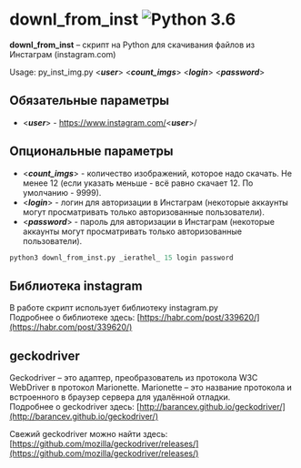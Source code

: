downl_from_inst ![Python 3.6](https://pp.userapi.com/c846523/v846523407/b716d/N3RXKWFcPS0.jpg)
======
**downl_from_inst** – скрипт на Python для скачивания файлов из Инстаграм (instagram.com)

Usage: py_inst_img.py <***user***> <***count_imgs***> <***login***> <***password***>

Обязательные параметры
------------
* <***user***> - https://www.instagram.com/<***user***>/

Опциональные параметры
------------
* <***count_imgs***> - количество изображений, которое надо скачать. Не менее 12 (если указать меньше - всё равно скачает 12. По умолчанию - 9999).
* <***login***> - логин для авторизации в Инстаграм (некоторые аккаунты могут просматривать только авторизованные пользователи).
* <***password***> - пароль для авторизации в Инстаграм (некоторые аккаунты могут просматривать только авторизованные пользователи).

```python
python3 downl_from_inst.py _ierathel_ 15 login password

```

Библиотека instagram
------------
В работе скрипт использует библиотеку instagram.py  
Подробнее о библиотеке здесь:
[https://habr.com/post/339620/](https://habr.com/post/339620/)

geckodriver
------------
Geckodriver – это адаптер, преобразователь из протокола W3C WebDriver в протокол Marionette.
Marionette – это название протокола и встроенного в браузер сервера для удалённой отладки.   
Подробнее о geckodriver здесь:
[http://barancev.github.io/geckodriver/](http://barancev.github.io/geckodriver/)
  
Свежий geckodriver можно найти здесь:
[https://github.com/mozilla/geckodriver/releases/](https://github.com/mozilla/geckodriver/releases/)
